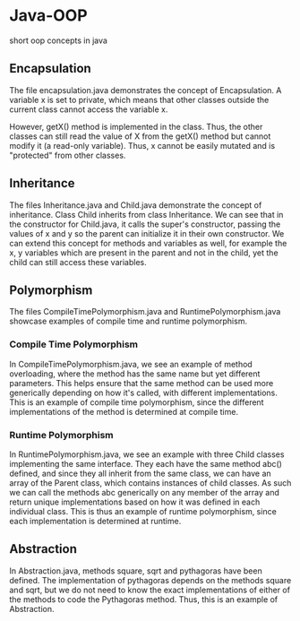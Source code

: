 # Java-OOP
short oop concepts in java

## Encapsulation

The file encapsulation.java demonstrates the concept of Encapsulation. A variable x is set to private, which means that other classes outside the current class cannot access the variable x.

However, getX() method is implemented in the class. Thus, the other classes can still read the value of X from the getX() method but cannot modify it (a read-only variable). Thus, x cannot be easily mutated and is "protected" from other classes.

## Inheritance

The files Inheritance.java and Child.java demonstrate the concept of inheritance. Class Child inherits from class Inheritance. We can see that in the constructor for Child.java, it calls the super's constructor, passing the values of x and y so the parent can initialize it in their own constructor. We can extend this concept for methods and variables as well, for example the x, y variables which are present in the parent and not in the child, yet the child can still access these variables. 

## Polymorphism

The files CompileTimePolymorphism.java and RuntimePolymorphism.java showcase examples of compile time and runtime polymorphism.

### Compile Time Polymorphism

In CompileTimePolymorphism.java, we see an example of method overloading, where the method has the same name but yet different parameters. This helps ensure that the same method can be used more generically depending on how it's called, with different implementations. This is an example of compile time polymorphism, since the different implementations of the method is determined at compile time.

### Runtime Polymorphism

In RuntimePolymorphism.java, we see an example with three Child classes implementing the same interface. They each have the same method abc() defined, and since they all inherit from the same class, we can have an array of the Parent class, which contains instances of child classes. As such we can call the methods abc generically on any member of the array and return unique implementations based on how it was defined in each individual class. This is thus an example of runtime polymorphism, since each implementation is determined at runtime.  

## Abstraction

In Abstraction.java, methods square, sqrt and pythagoras have been defined. The implementation of pythagoras depends on the methods square and sqrt, but we do not need to know the exact implementations of either of the methods to code the Pythagoras method. Thus, this is an example of Abstraction.


